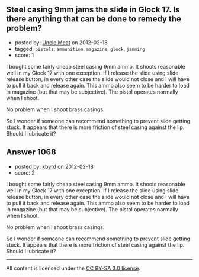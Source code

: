 ## Steel casing 9mm jams the slide in Glock 17. Is there anything that can be done to remedy the problem?

- posted by: [Uncle Meat](https://stackexchange.com/users/-1/49-uncle-meat) on 2012-02-18
- tagged: `pistols`, `ammunition`, `magazine`, `glock`, `jamming`
- score: 1

I bought some fairly cheap steel casing 9mm ammo. It shoots reasonable well in my Glock 17 with one exception. If I release the slide using slide release button, in every other case the slide would not close and I will have to pull it back and release again. This ammo also seem to be harder to load in magazine (but that may be subjective). The pistol operates normally when I shoot.

No problem when I shoot brass casings.

So I wonder if someone can recommend something to prevent slide getting stuck. It appears that there is more friction of steel casing against the lip. Should I lubricate it?




## Answer 1068

- posted by: [kbyrd](https://stackexchange.com/users/-1/37-kbyrd) on 2012-02-18
- score: 2

I bought some fairly cheap steel casing 9mm ammo. It shoots reasonable well in my Glock 17 with one exception. If I release the slide using slide release button, in every other case the slide would not close and I will have to pull it back and release again. This ammo also seem to be harder to load in magazine (but that may be subjective). The pistol operates normally when I shoot.

No problem when I shoot brass casings.

So I wonder if someone can recommend something to prevent slide getting stuck. It appears that there is more friction of steel casing against the lip. Should I lubricate it?





---

All content is licensed under the [CC BY-SA 3.0 license](https://creativecommons.org/licenses/by-sa/3.0/).
